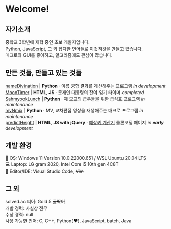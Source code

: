 
# Welcome!
## 자기소개
중학교 3학년에 재학 중인 초보 개발자입니다.   
Python, JavaScript, 그 외 잡다한 언어들로 이것저것을 만들고 있습니다.   
매크로와 GUI를 좋아하고, 알고리즘에도 관심이 많습니다.   
## 만든 것들, 만들고 있는 것들
[nameDivination](https://github.com/NewbieLeo/nameDivination) | **Python** &#183; 이름 궁합 결과를 계산해주는 프로그램 _in development_   
[MoonTimer](https://github.com/NewbieLeo/MoonTimer) | **HTML, JS** &#183; 문재인 대통령의 잔여 임기 타이머 _completed_   
[SahmyookLunch](https://github.com/NewbieLeo/SahmyookLunch) | **Python** &#183; 제 모교의 급우들을 위한 급식표 프로그램   _in maintenance_   
[mvNmix](https://github.com/NewbieLeo/mvNmix) | **Python** &#183; MV, 교차편집 영상을 재생해주는 매크로 프로그램   _in maintenance_   
[predictHeight](https://github.com/NewbieLeo/predictHeight) | **HTML, JS with jQuery** &#183;
[예상키 계산기](https://www.highki.com/kor/clinic/clinic0205.php) 클론코딩 페이지 _in **early** development_   
## 개발 환경
💽 OS: Windows 11 Version 10.0.22000.651 / WSL Ubuntu 20.04 LTS   
💻 Laptop: LG gram 2020, Intel Core i5 10th gen 4C8T   
📄 Editor/IDE: Visual Studio Code, ~~Vim~~
## 그 외
solved.ac 티어: Gold 5 ~~골딱이~~   
개발 경력: 사실상 전무   
수상 경력: null   
사용 가능한 언어: C, C++, Python(❤️), JavaScript, batch, Java 

